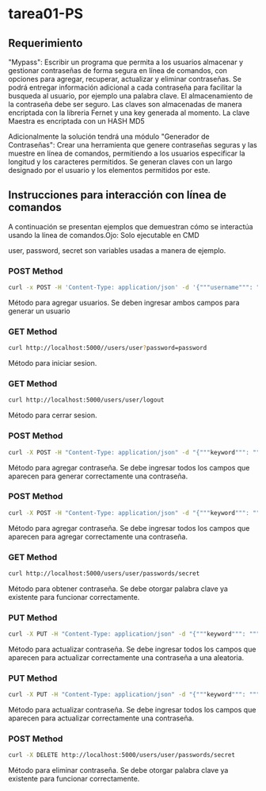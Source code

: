# tarea01-PS

## Requerimiento

"Mypass": Escribir un programa que permita a los usuarios almacenar y gestionar contraseñas de forma segura en línea de comandos, con opciones para agregar, recuperar, actualizar y eliminar contraseñas. Se podrá entregar información adicional a cada contraseña para facilitar la busqueda al usuario, por ejemplo una palabra clave. El almacenamiento de la contraseña debe ser seguro. 
Las claves son almacenadas de manera encriptada con la libreria Fernet y una key generada al momento.
La clave Maestra es encriptada con un HASH MD5

Adicionalmente la solución tendrá una módulo "Generador de Contraseñas": Crear una herramienta que genere contraseñas seguras y las muestre en línea de comandos, permitiendo a los usuarios especificar la longitud y los caracteres permitidos. 
Se generan claves con un largo designado por el usuario y los elementos permitidos por este.

## Instrucciones para interacción con línea de comandos
A continuación se presentan ejemplos que demuestran cómo se interactúa usando la línea de comandos.Ojo: Solo ejecutable en CMD

user, password, secret son variables usadas a manera de ejemplo.

### POST Method
```bash
curl -x POST -H 'Content-Type: application/json' -d '{"""username""": """user""", """password""": """password""" }' http://localhost:5000/users 
```
Método para agregar usuarios. Se deben ingresar ambos campos para generar un usuario

### GET Method
```bash
curl http://localhost:5000//users/user?password=password
```
Método para iniciar sesion.

### GET Method
```bash
curl http://localhost:5000/users/user/logout
```
Método para cerrar sesion.

### POST Method
```bash
curl -X POST -H "Content-Type: application/json" -d "{"""keyword""": """secret""", """length""": 12, """lowercase""": true, """uppercase""": true, """digits""": true, """punctuation""": true}" http://localhost:5000/users/user/passwords?random=true
```
Método para agregar contraseña. Se debe ingresar todos los campos que aparecen para generar correctamente una contraseña.

### POST Method
```bash
curl -X POST -H "Content-Type: application/json" -d "{"""keyword""": """secret""", """password""":"""password"""}" http://localhost:5000/users/user/passwords?random=false
```
Método para agregar contraseña. Se debe ingresar todos los campos que aparecen para agregar correctamente una contraseña.

### GET Method
```bash
curl http://localhost:5000/users/user/passwords/secret
```
Método para obtener contraseña. Se debe otorgar palabra clave ya existente para funcionar correctamente.

### PUT Method
```bash
curl -X PUT -H "Content-Type: application/json" -d "{"""keyword""": """secret""", """length""": 12, """lowercase""": true, """uppercase""": true, """digits""": true, """punctuation""": true}" http://localhost:5000/users/user/passwords/?random=true
```
Método para actualizar contraseña. Se debe ingresar todos los campos que aparecen para actualizar correctamente una contraseña a una aleatoria.

### PUT Method
```bash
curl -X PUT -H "Content-Type: application/json" -d "{"""keyword""": """secret""", """password""": """password"""}" http://localhost:5000/users/user/passwords/?random=false
```
Método para actualizar contraseña. Se debe ingresar todos los campos que aparecen para actualizar correctamente una contraseña.

### POST Method
```bash
curl -X DELETE http://localhost:5000/users/user/passwords/secret
```
Método para eliminar contraseña. Se debe otorgar palabra clave ya existente para funcionar correctamente.
